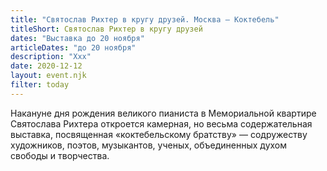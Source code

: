 ```yaml
---
title: "Святослав Рихтер в кругу друзей. Москва — Коктебель"
titleShort: Святослав Рихтер в кругу друзей
dates: "Выставка до 20 ноября"
articleDates: "до 20 ноября"
description: "Xxx"
date: 2020-12-12
layout: event.njk
filter: today
---
```


Накануне дня рождения великого пианиста в Мемориальной квартире Святослава Рихтера откроется камерная, но весьма содержательная выставка, посвященная «коктебельскому братству» — содружеству художников, поэтов, музыкантов, ученых, объединенных духом свободы и творчества.
